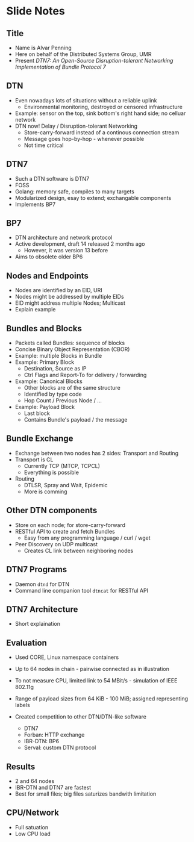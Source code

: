 # Slide Notes

## Title

- Name is Alvar Penning
- Here on behalf of the Distributed Systems Group, UMR
- Present *DTN7: An Open-Source Disruption-tolerant Networking Implementation
  of Bundle Protocol 7*


## DTN

- Even nowadays lots of situations without a reliable uplink
    - Environmental monitoring, destroyed or censored infrastructure
- Example: sensor on the top, sink bottom's right hand side; no celluar network
- DTN now! Delay / Disruption-tolerant Networking
    - Store-carry-forward instead of a continous connection stream
    - Message goes hop-by-hop - whenever possible
    - Not time critical


## DTN7

- Such a DTN software is DTN7
- FOSS
- Golang: memory safe, compiles to many targets
- Modularized design, esay to extend; exchangable components
- Implements BP7


## BP7

- DTN architecture and network protocol
- Active development, draft 14 released 2 months ago
    - However, it was version 13 before
- Aims to obsolete older BP6


## Nodes and Endpoints

- Nodes are identified by an EID, URI
- Nodes might be addressed by multiple EIDs
- EID might address multiple Nodes; Multicast
- Explain example


## Bundles and Blocks

- Packets called Bundles: sequence of blocks
- Concise Binary Object Representation (CBOR)
- Example: multiple Blocks in Bundle
- Example: Primary Block
    - Destination, Source as IP
    - Ctrl Flags and Report-To for delivery / forwarding
- Example: Canonical Blocks
    - Other blocks are of the same structure
    - Identified by type code
    - Hop Count / Previous Node / ...
- Example: Payload Block
    - Last block
    - Contains Bundle's payload / the message


## Bundle Exchange

- Exchange between two nodes has 2 sides: Transport and Routing
- Transport is CL
    - Currently TCP (MTCP, TCPCL)
    - Everything is possible
- Routing
    - DTLSR, Spray and Wait, Epidemic
    - More is comming


## Other DTN components

- Store on each node; for store-carry-forward
- RESTful API to create and fetch Bundles
    - Easy from any programming language / curl / wget
- Peer Discovery on UDP multicast
    - Creates CL link between neighboring nodes


## DTN7 Programs

- Daemon `dtnd` for DTN
- Command line companion tool `dtncat` for RESTful API


## DTN7 Architecture

- Short explaination


## Evaluation

- Used CORE, Linux namespace containers
- Up to 64 nodes in chain - pairwise connected as in illustration
- To not measure CPU, limited link to 54 MBit/s - simulation of IEEE 802.11g

- Range of payload sizes from 64 KiB - 100 MiB; assigned representing labels
- Created competition to other DTN/DTN-like software
    - DTN7
    - Forban: HTTP exchange
    - IBR-DTN: BP6
    - Serval: custom DTN protocol


## Results

- 2 and 64 nodes
- IBR-DTN and DTN7 are fastest
- Best for small files; big files saturizes bandwith limitation


## CPU/Network

- Full satuation
- Low CPU load
